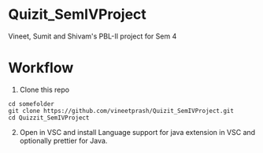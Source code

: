 # Quizit_SemIVProject
Vineet, Sumit and Shivam's PBL-II project for Sem 4



# Workflow

1. Clone this repo
```
cd somefolder
git clone https://github.com/vineetprash/Quizit_SemIVProject.git
cd Quizzit_SemIVProject

```
2. Open in VSC and install Language support for java extension in VSC and optionally prettier for Java.
